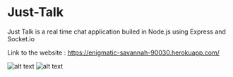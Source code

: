 # Just-Talk


Just Talk is a real time chat application builed in Node.js using Express and Socket.io

Link to the website : https://enigmatic-savannah-90030.herokuapp.com/

![alt text](https://github.com/winnerfool/Just-Talk/blob/main/p1.png)
![alt text](https://github.com/winnerfool/Just-Talk/blob/main/p2.png)


